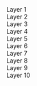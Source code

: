 <div>
  Layer 1
  <div>
    Layer 2
    <div>
      Layer 3
      <div>
        Layer 4
        <div>
          Layer 5
          <div>
            Layer 6
            <div>
              Layer 7
              <div>
                Layer 8
                <div>
                  Layer 9
                  <div>
                    Layer 10
                  </div>
                </div>
              </div>
            </div>
          </div>
        </div>
      </div>
    </div>
  </div>
</div>

